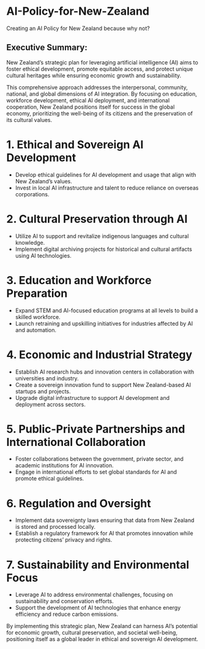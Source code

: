 # AI-Policy-for-New-Zealand
Creating an AI Policy for New Zealand because why not?

## Executive Summary:
New Zealand’s strategic plan for leveraging artificial intelligence (AI) aims to foster ethical development, promote equitable access, and protect unique cultural heritages while ensuring economic growth and sustainability. 

This comprehensive approach addresses the interpersonal, community, national, and global dimensions of AI integration. By focusing on education, workforce development, ethical AI deployment, and international cooperation, New Zealand positions itself for success in the global economy, prioritizing the well-being of its citizens and the preservation of its cultural values.

# 1.	Ethical and Sovereign AI Development
- Develop ethical guidelines for AI development and usage that align with New Zealand’s values.
- Invest in local AI infrastructure and talent to reduce reliance on overseas corporations.

# 2.	Cultural Preservation through AI
- Utilize AI to support and revitalize indigenous languages and cultural knowledge.
- Implement digital archiving projects for historical and cultural artifacts using AI technologies.

# 3.	Education and Workforce Preparation
- Expand STEM and AI-focused education programs at all levels to build a skilled workforce.
- Launch retraining and upskilling initiatives for industries affected by AI and automation.

# 4.	Economic and Industrial Strategy
- Establish AI research hubs and innovation centers in collaboration with universities and industry.
- Create a sovereign innovation fund to support New Zealand-based AI startups and projects.
- Upgrade digital infrastructure to support AI development and deployment across sectors.

# 5.	Public-Private Partnerships and International Collaboration
- Foster collaborations between the government, private sector, and academic institutions for AI innovation.
- Engage in international efforts to set global standards for AI and promote ethical guidelines.

# 6.	Regulation and Oversight
- Implement data sovereignty laws ensuring that data from New Zealand is stored and processed locally.
- Establish a regulatory framework for AI that promotes innovation while protecting citizens’ privacy and rights.

# 7.	Sustainability and Environmental Focus
- Leverage AI to address environmental challenges, focusing on sustainability and conservation efforts.
- Support the development of AI technologies that enhance energy efficiency and reduce carbon emissions.

By implementing this strategic plan, New Zealand can harness AI’s potential for economic growth, cultural preservation, and societal well-being, positioning itself as a global leader in ethical and sovereign AI development.
